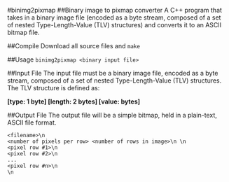 #binimg2pixmap
##Binary image to pixmap converter
A C++ program that takes in a binary image file (encoded as a byte stream, composed of a set of nested Type-Length-Value (TLV) structures) and converts it to an ASCII bitmap file.

##Compile
Download all source files and `make`

##Usage
`binimg2pixmap <binary input file>`

##Input File
The input file must be a binary image file, encoded as a byte stream, composed of a set of nested Type-Length-Value (TLV) structures. The TLV structure is defined as:

**[type: 1 byte] [length: 2 bytes] [value: <length> bytes]**

##Output File
The output file will be a simple bitmap, held in a plain-text, ASCII file format.

```
<filename>\n
<number of pixels per row> <number of rows in image>\n \n
<pixel row #1>\n
<pixel row #2>\n
...
<pixel row #n>\n
\n
```